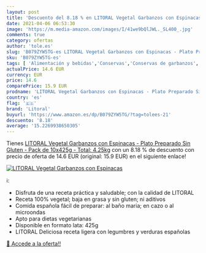 ```yaml
---
layout: post
title: 'Descuento del 8.18 % en LITORAL Vegetal Garbanzos con Espinacas '
date: 2021-04-06 06:53:30
image: 'https://m.media-amazon.com/images/I/41we9bQlJWL._SL400_.jpg'
comments: true
category: ofertas
author: 'tole.es'
slug: 'B079ZYW5TG-es LITORAL Vegetal Garbanzos con Espinacas - Plato Preparado...'
sku: 'B079ZYW5TG-es'
tags: [ 'Alimentación y bebidas','Conservas','Conservas de garbanzos','Conservas de legumbres','garbanzos','gluten','litoral','plato','preparado','sin', ]
actualPrice: 14.6 EUR
currency: EUR
price: 14.6
comparePrice: 15.9 EUR
prodname: 'LITORAL Vegetal Garbanzos con Espinacas - Plato Preparado Sin Gluten - Pack de 10x425g - Total: 4.25kg'
country: 'es'
flag: '🇪🇸'
brand: 'Litoral'
buyurl: 'https://www.amazon.es/dp/B079ZYW5TG/?tag=tolees-21'
descuento: '8.18'
average: '15.2269938650305'
---
```


Tienes [LITORAL Vegetal Garbanzos con Espinacas - Plato Preparado Sin Gluten - Pack de 10x425g - Total: 4.25kg](https://www.amazon.es/dp/B079ZYW5TG/?tag=tolees-21) con un 8.18 % de descuento con precio de oferta de 14.6 EUR (original: 15.9 EUR) en el siguiente enlace!

[![LITORAL Vegetal Garbanzos con Espinacas ](https://m.media-amazon.com/images/I/41we9bQlJWL._SL400_.jpg)](https://www.amazon.es/dp/B079ZYW5TG/?tag=tolees-21)

ℹ️:

- Disfruta de una receta práctica y saludable; con la calidad de LITORAL
- Receta 100% vegetal; baja en grasa y sin gluten; ni aditivos
- Comida española fácil de preparar: al baño maria; en cazo o al microondas
- Apto para dietas vegetarianas
- Disponible en formato lata: 425g
- LITORAL Deliciosa receta ligera con legumbres y verduras españolas

[🛒 Accede a la oferta!!](https://www.amazon.es/dp/B079ZYW5TG/?tag=tolees-21)
